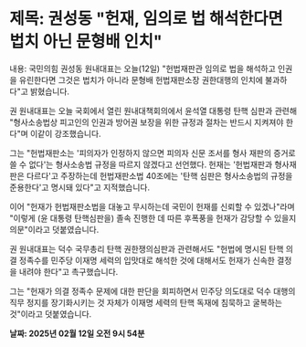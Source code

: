 # **제목: 권성동 "헌재, 임의로 법 해석한다면 법치 아닌 문형배 인치"**

  내용: 국민의힘 권성동 원내대표는 오늘(12일) "헌법재판관 임의로 법을 해석하고 인권을 유린한다면 그것은 법치가 아니라 문형배 헌법재판소장 권한대행의 인치에 불과하다"고 밝혔습니다.

권 원내대표는 오늘 국회에서 열린 원내대책회의에서 윤석열 대통령 탄핵 심판과 관련해 "형사소송법상 피고인의 인권과 방어권 보장을 위한 규정과 절차는 반드시 지켜져야 한다"며 이같이 강조했습니다.

그는 "헌법재판소는 '피의자가 인정하지 않으면 피의자 신문 조서를 형사 재판의 증거로 쓸 수 없다'는 형사소송법 규정을 따르지 않겠다고 선언했다. 헌재는 '헌법재판과 형사재판은 다르다'고 주장하는데 헌법재판소법 40조에는 '탄핵 심판은 형사소송법의 규정을 준용한다'고 명시돼 있다"고 지적했습니다.

이어 "헌재가 헌법재판소법을 대놓고 무시하는데 국민이 헌재를 신뢰할 수 있겠나"라며 "이렇게 (윤 대통령 탄핵심판을) 졸속 진행한 데 따른 후폭풍을 헌재가 감당할 수 있을지 의문"이라고 덧붙였습니다.

권 원내대표는 덕수 국무총리 탄핵 권한쟁의심판과 관련해서도 "헌법에 명시된 탄핵 의결 정족수를 민주당 이재명 세력의 입맛대로 해석한 것에 대해서도 헌재가 신속한 결정을 내려야 한다"고 촉구했습니다.

그는 "헌재가 의결 정족수 문제에 대한 판단을 회피하면서 민주당 의도대로 덕수 대행의 직무 정지를 장기화시키는 것 자체가 이재명 세력의 탄핵 독재에 침묵하고 굴복하는 것"이라고 덧붙였습니다.

  **날짜: 2025년 02월 12일 오전 9시 54분**